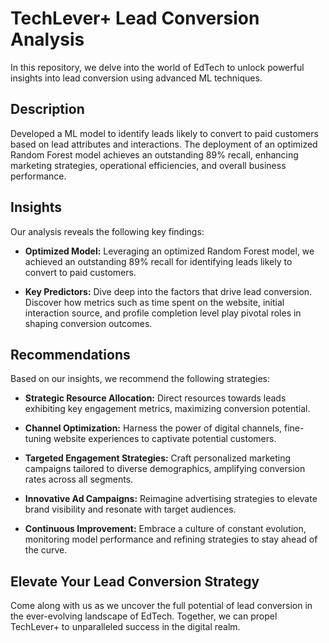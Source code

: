  # TechLever+ Lead Conversion Analysis

In this repository, we delve into the world of EdTech to unlock powerful insights into lead conversion using advanced ML techniques.

## Description
Developed a ML model to identify leads likely to convert to paid customers based on lead attributes and interactions. The deployment of an optimized Random Forest model achieves an outstanding 89% recall, enhancing marketing strategies, operational efficiencies, and overall business performance.

## Insights
Our analysis reveals the following key findings:

- **Optimized Model:** Leveraging an optimized Random Forest model, we achieved an outstanding 89% recall for identifying leads likely to convert to paid customers.

- **Key Predictors:** Dive deep into the factors that drive lead conversion. Discover how metrics such as time spent on the website, initial interaction source, and profile completion level play pivotal roles in shaping conversion outcomes.

## Recommendations
Based on our insights, we recommend the following strategies:

- **Strategic Resource Allocation:** Direct resources towards leads exhibiting key engagement metrics, maximizing conversion potential.

- **Channel Optimization:** Harness the power of digital channels, fine-tuning website experiences to captivate potential customers.

- **Targeted Engagement Strategies:** Craft personalized marketing campaigns tailored to diverse demographics, amplifying conversion rates across all segments.

- **Innovative Ad Campaigns:** Reimagine advertising strategies to elevate brand visibility and resonate with target audiences.

- **Continuous Improvement:** Embrace a culture of constant evolution, monitoring model performance and refining strategies to stay ahead of the curve.

## Elevate Your Lead Conversion Strategy
Come along with us as we uncover the full potential of lead conversion in the ever-evolving landscape of EdTech. Together, we can propel TechLever+ to unparalleled success in the digital realm.
